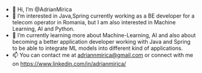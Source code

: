 - 👋 Hi, I’m @AdrianMirica
- 👀 I’m interested in Java,Spring currently working as a BE developer for a telecom operator in Romania, but I am also interested in Machine Learning, AI and Python.
- 🌱 I’m currently learning more about Machine-Learning, AI and also about becoming a better application developer working with Java and Spring to be able to integrate ML models into different kind of applications.
- 📫 You can contact me at adriannmirica@gmail.com or connect with me on https://www.linkedin.com/in/adrianmirica/
